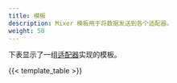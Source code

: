 ```yaml
---
title: 模板
description: Mixer 模板用于将数据发送到各个适配器。
weight: 50
---
```


下表显示了一组[适配器](/zh/docs/reference/config/policy-and-telemetry/adapters/#模板)实现的模板。

{{< template_table >}}